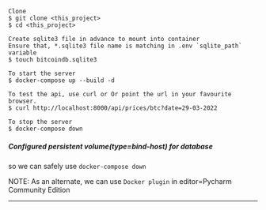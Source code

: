 ```
Clone
$ git clone <this_project>
$ cd <this_project>

Create sqlite3 file in advance to mount into container
Ensure that, *.sqlite3 file name is matching in .env `sqlite_path` variable  
$ touch bitcoindb.sqlite3

To start the server
$ docker-compose up --build -d

To test the api, use curl or Or point the url in your favourite browser.
$ curl http://localhost:8000/api/prices/btc?date=29-03-2022

To stop the server
$ docker-compose down

```

##### Configured persistent volume(type=bind-host) for database

so we can safely use `docker-compose down`

NOTE: As an alternate, we can use `Docker plugin` in editor=Pycharm Community Edition

---




